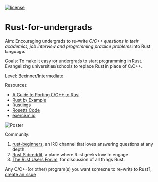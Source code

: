 [![license](https://img.shields.io/badge/license-GPLv3-blue.svg)](https://www.gnu.org/licenses/gpl-3.0.en.html)

# Rust-for-undergrads

Aim: Encouraging undergrads to re-write *C/C++ questions in their academics, job interview and programming practice problems* into Rust language.

Goals: To make it easy for undergrads to start programming in Rust. Evangelizing universities/schools to replace Rust in place of C/C++.

Level: Beginner/Intermediate

Resources:
* [A Guide to Porting C/C++ to Rust](https://www.gitbook.com/book/locka99/a-guide-to-porting-c-to-rust/details)
* [Rust by Example](https://rustbyexample.com/)
* [Rustlings](https://github.com/carols10cents/rustlings)
* [Rosetta Code](http://rosettacode.org/wiki/Category:Rust)
* [exercism.io](http://exercism.io/languages/rust/about)


![Poster](https://github.com/rustindia/Rust-for-undergrads/blob/master/Rust_for_undergrads.png)

Community:
1. [rust-beginners](https://chat.mibbit.com/?server=irc.mozilla.org&channel=%23rust-beginners), an IRC channel that loves answering questions at any depth.
2. [Rust Subreddit](https://www.reddit.com/r/rust), a place where Rust geeks love to engage.
3. [The Rust Users Forum](https://users.rust-lang.org/), for discussion of all things Rust.

Any C/C++(or other) program(s) you want someone to re-write to Rust?, [create an issue](https://github.com/swechaFSMI/Rust-for-undergrads/issues/new)
